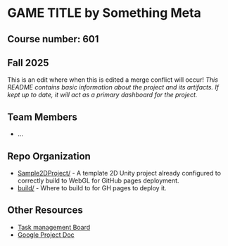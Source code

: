 # **GAME TITLE** by Something Meta
## Course number: 601
## Fall 2025
This is an edit where when this is edited a merge conflict will occur!
_This README contains basic information about the project and its artifacts. If kept up to date, it will act as a primary dashboard for the project._

## Team Members
- ...

## Repo Organization
- [Sample2DProject/](Sample2DProject/) - A template 2D Unity project already configured to correctly build to WebGL for GitHub pages deployment.
- [build/](build/) - Where to build to for GH pages to deploy it.

## Other Resources
- [Task management Board]([TBD](https://somethingmeta.atlassian.net/jira/software/projects/SCRUM/boards/1?sprintStarted=true&atlOrigin=eyJpIjoiZDBiODAxNDJjYjhkNDA1M2ExNWMxNzdlOWVhZjJkMjEiLCJwIjoiaiJ9))
- [Google Project Doc]([TBD](https://docs.google.com/document/d/19w_cN8Qvps9xNGG6h6ZuJLp9Ed6YaoNN3XjoVP_WPCM/edit?usp=sharing))
